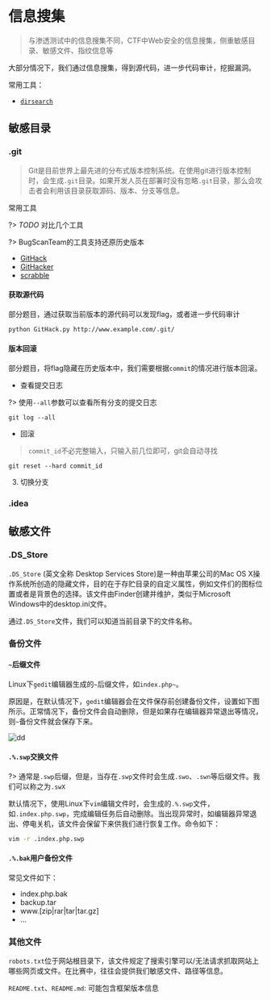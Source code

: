 # 信息搜集
> 与渗透测试中的信息搜集不同，CTF中Web安全的信息搜集，侧重敏感目录、敏感文件、指纹信息等

大部分情况下，我们通过信息搜集，得到源代码，进一步代码审计，挖掘漏洞。

常用工具：
- [`dirsearch`](https://github.com/maurosoria/dirsearch)

## 敏感目录
### .git
> Git是目前世界上最先进的分布式版本控制系统。在使用git进行版本控制时，会生成`.git`目录。如果开发人员在部署时没有忽略`.git`目录，那么会攻击者会利用该目录获取源码、版本、分支等信息。

常用工具

?> _TODO_ 对比几个工具

?> BugScanTeam的工具支持还原历史版本
- [GitHack](https://github.com/BugScanTeam/GitHack)
- [GitHacker](https://github.com/WangYihang/GitHacker)
- [scrabble](https://github.com/denny0223/scrabble)

#### 获取源代码
部分题目，通过获取当前版本的源代码可以发现flag，或者进一步代码审计

```bash
python GitHack.py http://www.example.com/.git/
```

#### 版本回滚
部分题目，将flag隐藏在历史版本中，我们需要根据`commit`的情况进行版本回滚。

- 查看提交日志

?> 使用`--all`参数可以查看所有分支的提交日志
```git
git log --all
```

- 回滚

> `commit_id`不必完整输入，只输入前几位即可，git会自动寻找
```git
git reset --hard commit_id
```

3. 切换分支


### .idea


## 敏感文件
### .DS_Store
`.DS_Store` (英文全称 Desktop Services Store)是一种由苹果公司的Mac OS X操作系统所创造的隐藏文件，目的在于存贮目录的自定义属性，例如文件们的图标位置或者是背景色的选择。该文件由Finder创建并维护，类似于Microsoft Windows中的desktop.ini文件。

通过`.DS_Store`文件，我们可以知道当前目录下的文件名称。

### 备份文件
#### `~`后缀文件

Linux下`gedit`编辑器生成的`~`后缀文件，如`index.php~`。

原因是，在默认情况下，`gedit`编辑器会在文件保存前创建备份文件，设置如下图所示。正常情况下，备份文件会自动删除，但是如果存在编辑器异常退出等情况，则`~`备份文件就会保存下来。

![dd](https://help.ubuntu.com/community/gedit?action=AttachFile&do=get&target=gediteditor.png)

#### `.%.swp`交换文件

?> 通常是`.swp`后缀，但是，当存在`.swp`文件时会生成`.swo`、`.swn`等后缀文件。我们可以称之为`.swX`

默认情况下，使用Linux下`vim`编辑文件时，会生成的`.%.swp`文件，如`.index.php.swp`，完成编辑任务后自动删除。当出现异常时，如编辑器异常退出、停电关机，该文件会保留下来供我们进行恢复工作。命令如下：
```bash
vim -r .index.php.swp
```

#### `.%.bak`用户备份文件

常见文件如下：

- index.php.bak
- backup.tar
- www.[zip|rar|tar|tar.gz]
- ...

### 其他文件
`robots.txt`位于网站根目录下，该文件规定了搜索引擎可以/无法请求抓取网站上哪些网页或文件。在比赛中，往往会提供我们敏感文件、路径等信息。

`README.txt`、`README.md`: 可能包含框架版本信息